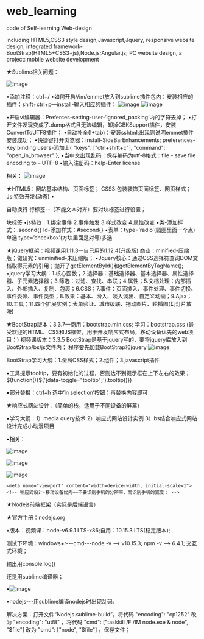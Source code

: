 # web_learning
code of Self-learning Web-design 

 including:HTML5,CSS3 style design,Javascript,Jquery, 
           responsive website design,
           integrated framework-BootStrap(HTML5+CSS3+js),Node.js;Angular.js; 
           PC website design, a project: mobile website development



★Sublime相关问题：

![image](https://github.com/weixiaotong950205/web_learning/blob/master/images/1.png)
 
•添加注释：ctrl+/
•如何开启Vim/emmet放入到sublime插件包内：安装相应的插件：shift+ctrl+p—install-输入相应的插件；
![image](https://github.com/weixiaotong950205/web_learning/blob/master/images/2.png) ![image](https://github.com/weixiaotong950205/web_learning/blob/master/images/3.png)
   
•开启vi编辑器：Preferces-setting-user-‘ignored_packing’内的字符去掉；
•打开文件发现变成了.dump格式且无法编辑，卸掉GBKSupport插件，安装ConvertToUTF8插件；
•自动补全(!+tab)：安装sshtml;出现则说明emmet插件安装成功；
•快捷键打开浏览器：install-SideBarEnhancements;  preferences-Key binding users-添加上{ "keys": ["ctrl+shift+c"], "command": "open_in_browser" },
•当中文出现乱码：保存编码为utf-8格式：file - save file encoding to – UTF-8
•输入注册码：help-Enter license 


相关：
![image](https://github.com/weixiaotong950205/web_learning/blob/master/images/4.png)
 
 
 
★HTML5：网站基本结构、页面标签；
 CSS3:包装装饰页面标签、网页样式；
 Js:特效开发(动态)
•<p>自动换行
 <span>行标签--（不能文本对齐）要对块标签进行设置；
 <div>块标签
•js特效：1.绑定事件 2.事件触发 3.样式改变 4.属性改变
•类-添加样式：.second{}
 Id-添加样式：#second{}
•表单：type=’radio’(圆圈里面一个点)单选
       type=’checkbox’(方块里面是对号)多选




★jQuery框架：视频课用1.11.3—自己用的1.12.4(升级版)
           商业：minified-压缩版；做研究：unminified-未压缩版；
•Jquery核心：通过CSS选择符查询DOM文档取得元素的引用；抛开了getElementById()和getElementByTagName();
•jquery学习大纲：1.核心函数；2.选择器：基础选择器、基本选择器、属性选择器、子元素选择器；3.筛选：过滤、查找、串联；4.属性；5.文档处理：内部插入、外部插入、复制、包裹；6.CSS；7.事件：页面插入、事件处理、事件切换、事件委派、事件类型；8.效果：基本、滑入、淡入淡出、自定义动画；9.Ajax；10.工具；11.四个扩展实例；表单验证、城市级联、拖动图片、轮播图(幻灯片放映)




★BootStrap版本：3.3.7—商用：bootstrap.min.css;  学习：bootstrap.css
(最受欢迎的HTML、CSS和JS框架，用于开发响应式布局，移动设备优先的web项目；)    视频课版本：3.3.5
BootStrap是基于jquery写的，要将jquery库放入到BootStrap/bs/js文件内；
程序要先加载BootStrap和jquery
![image](https://github.com/weixiaotong950205/web_learning/blob/master/images/5.png)
 
BootStrap学习大纲：1.全局CSS样式；2.组件；3.javascript插件

•工具提示tooltip，要有初始化的过程，否则达不到提示框在上下左右的效果；
    $(function(){$('[data-toggle="tooltip"]').tooltip()})
    
•部分替换：ctrl+h  选中‘in selection’按钮；再替换内容即可





★响应式网站设计：（简单的栈，适用于不同设备的屏幕）

   •学习大纲：1）media query技术
            2）响应式网站设计实例
            3）bs结合响应式网站设计完成小动漫项目
       
•相关：

![image](https://github.com/weixiaotong950205/web_learning/blob/master/images/IMG_7675.PNG)

![image](https://github.com/weixiaotong950205/web_learning/blob/master/images/IMG_7676.PNG)

![image](https://github.com/weixiaotong950205/web_learning/blob/master/images/20190404174337.png)

    <meta name="viewport" content="width=device-width, initial-scale=1"><!-- 响应式设计-移动设备优先~~不要识别手机的分辨率，而识别手机的宽度； -->




★Nodejs前端框架（实际是后端语言）

★官方手册：nodejs.org

•版本：视频课：node-v6.9.1 LTS-x86;自用：10.15.3 LTS(稳定版本);

  测试下环境：windows+r---cmd---node -v  --> v10.15.3;  npm -v  --> 6.4.1;  交互式环境；
  
  输出用console.log()
  
  还是用sublime编译器；
  
•![image](https://github.com/weixiaotong950205/web_learning/blob/master/images/nodejs.png)

•nodejs---用sublime编译nodejs时出现乱码:

 解决方案：打开文件“Nodejs.sublime-build”，将代码 "encoding": "cp1252" 改为 "encoding": "utf8" ，将代码 "cmd": ["taskkill /F /IM node.exe & node", "$file"] 改为 "cmd": ["node", "$file"] ，保存文件；
